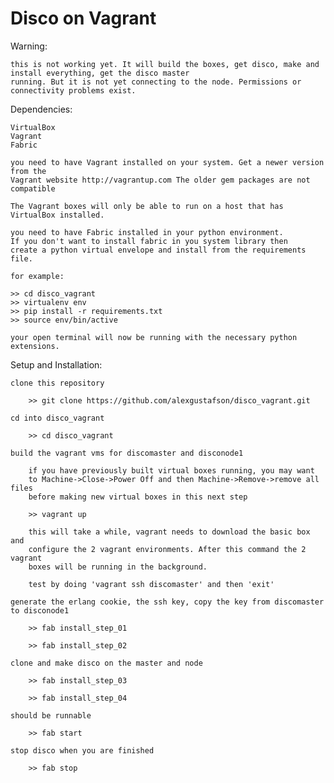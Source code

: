 Disco on Vagrant
================

Warning:

    this is not working yet. It will build the boxes, get disco, make and install everything, get the disco master
    running. But it is not yet connecting to the node. Permissions or connectivity problems exist.

Dependencies:

    VirtualBox
    Vagrant
    Fabric
    
    you need to have Vagrant installed on your system. Get a newer version from the
    Vagrant website http://vagrantup.com The older gem packages are not compatible
    
    The Vagrant boxes will only be able to run on a host that has VirtualBox installed.
    
    you need to have Fabric installed in your python environment.
    If you don't want to install fabric in you system library then
    create a python virtual envelope and install from the requirements
    file.
    
    for example:
    
    >> cd disco_vagrant
    >> virtualenv env
    >> pip install -r requirements.txt
    >> source env/bin/active
    
    your open terminal will now be running with the necessary python
    extensions.


Setup and Installation:

    clone this repository
    
        >> git clone https://github.com/alexgustafson/disco_vagrant.git
    
    cd into disco_vagrant
    
        >> cd disco_vagrant
    
    build the vagrant vms for discomaster and disconode1
    
        if you have previously built virtual boxes running, you may want
        to Machine->Close->Power Off and then Machine->Remove->remove all files
        before making new virtual boxes in this next step
    
        >> vagrant up
    
        this will take a while, vagrant needs to download the basic box and
        configure the 2 vagrant environments. After this command the 2 vagrant
        boxes will be running in the background.
        
        test by doing 'vagrant ssh discomaster' and then 'exit'
    
    generate the erlang cookie, the ssh key, copy the key from discomaster to disconode1
    
        >> fab install_step_01
        
        >> fab install_step_02
        
    clone and make disco on the master and node
 
        >> fab install_step_03
        
        >> fab install_step_04
        
    should be runnable
        
        >> fab start
        
    stop disco when you are finished
        
        >> fab stop



